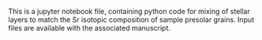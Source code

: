 This is a jupyter notebook file, containing python code for mixing of stellar layers to match the Sr isotopic composition of sample presolar grains.
Input files are available with the associated manuscript.
